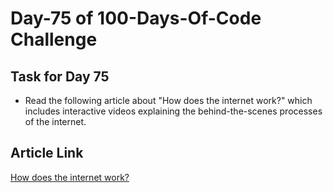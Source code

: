 # Day-75 of 100-Days-Of-Code Challenge

## Task for Day 75

- Read the following article about "How does the internet work?" which includes interactive videos explaining the behind-the-scenes processes of the internet.

## Article Link

[How does the internet work?](https://roadmap.sh/guides/what-is-internet)
